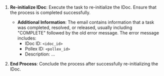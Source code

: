 1. **Re-initialize IDoc**: Execute the task to re-initialize the IDoc. Ensure that the process is completed successfully. 

   - **Additional Information**: The email contains information that a task was completed, resolved, or released, usually including "COMPLETE" followed by the old error message. The error message includes:
     - IDoc ID: `<idoc_id>`
     - Pollex ID: `<pollex_id>`
     - Description: ...

2. **End Process**: Conclude the process after successfully re-initializing the IDoc.
